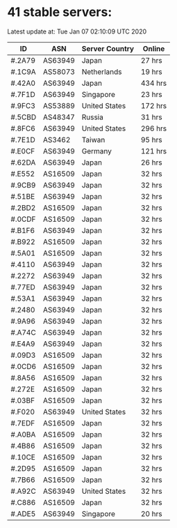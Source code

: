 # 41 stable servers:

Latest update at: Tue Jan 07 02:10:09 UTC 2020

| ID | ASN | Server Country | Online |
| -- | --- | -------------- | ------ |
| #.2A79 | AS63949 | Japan | 27 hrs |
| #.1C9A | AS58073 | Netherlands | 19 hrs |
| #.42A0 | AS63949 | Japan | 434 hrs |
| #.7F1D | AS63949 | Singapore | 23 hrs |
| #.9FC3 | AS53889 | United States | 172 hrs |
| #.5CBD | AS48347 | Russia | 31 hrs |
| #.8FC6 | AS63949 | United States | 296 hrs |
| #.7E1D | AS3462 | Taiwan | 95 hrs |
| #.E0CF | AS63949 | Germany | 121 hrs |
| #.62DA | AS63949 | Japan | 26 hrs |
| #.E552 | AS16509 | Japan | 32 hrs |
| #.9CB9 | AS63949 | Japan | 32 hrs |
| #.51BE | AS63949 | Japan | 32 hrs |
| #.2BD2 | AS16509 | Japan | 32 hrs |
| #.0CDF | AS16509 | Japan | 32 hrs |
| #.B1F6 | AS63949 | Japan | 32 hrs |
| #.B922 | AS16509 | Japan | 32 hrs |
| #.5A01 | AS16509 | Japan | 32 hrs |
| #.4110 | AS63949 | Japan | 32 hrs |
| #.2272 | AS63949 | Japan | 32 hrs |
| #.77ED | AS63949 | Japan | 32 hrs |
| #.53A1 | AS63949 | Japan | 32 hrs |
| #.2480 | AS63949 | Japan | 32 hrs |
| #.9A96 | AS63949 | Japan | 32 hrs |
| #.A74C | AS63949 | Japan | 32 hrs |
| #.E4A9 | AS63949 | Japan | 32 hrs |
| #.09D3 | AS16509 | Japan | 32 hrs |
| #.0CD6 | AS16509 | Japan | 32 hrs |
| #.8A56 | AS16509 | Japan | 32 hrs |
| #.272E | AS16509 | Japan | 32 hrs |
| #.03BF | AS16509 | Japan | 32 hrs |
| #.F020 | AS63949 | United States | 32 hrs |
| #.7EDF | AS16509 | Japan | 32 hrs |
| #.A0BA | AS16509 | Japan | 32 hrs |
| #.4B86 | AS16509 | Japan | 32 hrs |
| #.10CE | AS16509 | Japan | 32 hrs |
| #.2D95 | AS16509 | Japan | 32 hrs |
| #.7B66 | AS16509 | Japan | 32 hrs |
| #.A92C | AS63949 | United States | 32 hrs |
| #.C886 | AS16509 | Japan | 32 hrs |
| #.ADE5 | AS63949 | Singapore | 20 hrs |

